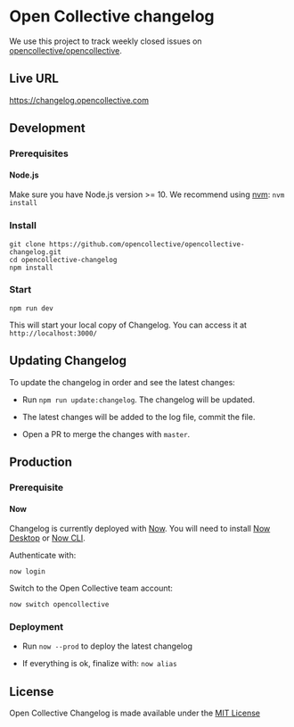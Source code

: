 # Open Collective changelog

We use this project to track weekly closed issues on [opencollective/opencollective](https://github.com/opencolllective/opencollective).

## Live URL

https://changelog.opencollective.com

## Development

### Prerequisites

#### Node.js

Make sure you have Node.js version >= 10. We recommend using [nvm](https://github.com/creationix/nvm): `nvm install`

### Install

```
git clone https://github.com/opencollective/opencollective-changelog.git
cd opencollective-changelog
npm install
```

### Start

`npm run dev`

This will start your local copy of Changelog. You can access it at `http://localhost:3000/`

## Updating Changelog

To update the changelog in order and see the latest changes:

- Run `npm run update:changelog`. The changelog will be updated.

- The latest changes will be added to the log file, commit the file.

- Open a PR to merge the changes with `master`.

## Production

### Prerequisite

#### Now

Changelog is currently deployed with [Now](https://zeit.co/now). You will need to install [Now Desktop](https://github.com/zeit/now-desktop) or [Now CLI](https://github.com/zeit/now-cli).

Authenticate with:

`now login`

Switch to the Open Collective team account:

`now switch opencollective`

### Deployment

- Run `now --prod` to deploy the latest changelog

- If everything is ok, finalize with: `now alias`

## License

Open Collective Changelog is made available under the [MIT License](LICENSE)

